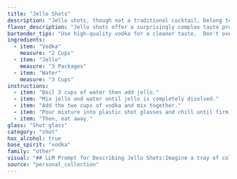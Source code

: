 ```yaml
---
title: "Jello Shots"
description: "Jello shots, though not a traditional cocktail, belong to the family of **Party Shots**, a modern, informal category.  Their origins are likely rooted in the 1980s, arising from the desire for a fun, portable, and easily consumed way to enjoy alcohol. "
flavor_description: "Jello shots offer a surprisingly complex taste profile. The vodka provides a clean, sharp alcohol burn, while the Jello contributes a sweet, fruity flavor, often enhanced by the chosen flavoring. The water balances out the sweetness and alcohol, creating a smooth, refreshing finish. The texture, of course, is the defining element – wobbly, jiggly, and uniquely satisfying. "
bartender_tips: "Use high-quality vodka for a cleaner taste.  Don't overcook the Jello, it should be just slightly thickened.  Let the Jello mixture cool completely before pouring into molds.  Use a piping bag for even distribution and a professional look.  For a fun twist, add fruit purée or edible glitter! "
ingredients:
  - item: "Vodka"
    measure: "2 Cups"
  - item: "Jello"
    measure: "3 Packages"
  - item: "Water"
    measure: "3 Cups"
instructions:
  - item: "Boil 3 cups of water then add jello."
  - item: "Mix jello and water until jello is completely disolved."
  - item: "Add the two cups of vodka and mix together."
  - item: "Pour mixture into plastic shot glasses and chill until firm."
  - item: "Then, eat away."
glass: "Shot glass"
category: "shot"
has_alcohol: true
base_spirit: "vodka"
family: "other"
visual: "## LLM Prompt for Describing Jello Shots:Imagine a tray of colorful, shimmering cubes. They're small, about the size of a dice, and have a gelatinous, wobbly texture. The colors are vibrant and varied, ranging from bright red and orange to a deep purple or a sunshine yellow. Each cube is translucent, allowing a glimpse of the alcohol hidden within. The surface is slightly sticky, reflecting the light in a mesmerizing way. These tiny, tempting cubes are known as Jello shots, a playful and potent treat. Describe the visual appeal of these miniature, boozy delights, focusing on their color, texture, and the way they catch the light. "
source: "personal_collection"
---
```


